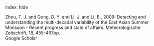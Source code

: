 index: hide

<div class="Citation">

  <div class="Citation-body">
    <div class="Citation-text">Zhou, T. J. and Gong, D. Y. and Li, J. and Li, B., 2009: Detecting and understanding the multi-decadal variability of the East Asian Summer Monsoon - Recent progress and state of affairs. <span class="Article-journal">Meteorologische Zeitschrift, </span><span class="Article-volume">18, </span>455-467pp.</div>
    <div class="Citation-links">
      <div class="CitationLink" data-href="https://scholar.google.com/scholar?q=Detecting+and+understanding+the+multi-decadal+variability+of+the+East+Asian+Summer+Monsoon+-+Recent+progress+and+state+of+affairs">
        <div class="CitationLink-icon CitationLink-Scholar"></div>
        <div class="CitationLink-text">Google Scholar</div>
      </div>
    </div>
  </div>
</div>


<div class="Citation-copy">

</div>